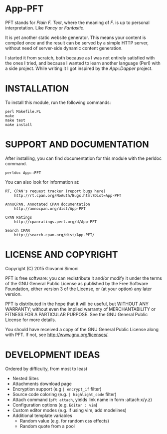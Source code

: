 # App-PFT

PFT stands for *Plain F. Text*, where the meaning of *F.* is up to
personal interpretation. Like *Fancy* or *Fantastic*.

It is yet another static website generator. This means your content is
compiled once and the result can be served by a simple HTTP server,
without need of server-side dynamic content generation.

I started it from scratch, both because as I was not entirely satisfied
with the ones I tried, and because I wanted to learn another language
(Perl) with a side project. While writing it I got inspired by
the *App::Dapper* project.

# INSTALLATION

To install this module, run the following commands:

	perl Makefile.PL
	make
	make test
	make install

# SUPPORT AND DOCUMENTATION

After installing, you can find documentation for this module with the
perldoc command.

    perldoc App::PFT

You can also look for information at:

    RT, CPAN's request tracker (report bugs here)
        http://rt.cpan.org/NoAuth/Bugs.html?Dist=App-PFT

    AnnoCPAN, Annotated CPAN documentation
        http://annocpan.org/dist/App-PFT

    CPAN Ratings
        http://cpanratings.perl.org/d/App-PFT

    Search CPAN
        http://search.cpan.org/dist/App-PFT/


# LICENSE AND COPYRIGHT

Copyright (C) 2015 Giovanni Simoni

PFT is free software: you can redistribute it and/or modify it under the
terms of the GNU General Public License as published by the Free
Software Foundation, either version 3 of the License, or (at your
option) any later version.

PFT is distributed in the hope that it will be useful, but WITHOUT ANY
WARRANTY; without even the implied warranty of MERCHANTABILITY or
FITNESS FOR A PARTICULAR PURPOSE.  See the GNU General Public License
for more details.

You should have received a copy of the GNU General Public License along
with PFT.  If not, see <http://www.gnu.org/licenses/>.

# DEVELOPMENT IDEAS

Ordered by difficulty, from most to least

 * Nested Sites
 * Attachments download page
 * Encryption support (e.g `| encrypt_if` filter)
 * Source code coloring (e.g. `| highlight_code` filter)
 * Attach command (`pft attach`, yields link name in form :attach:x/y.z)
 * Configuration options (e.g. `Editor : vim`)
 * Custom editor modes (e.g. if using vim, add modelines)
 * Additional template variables
    - Random value (e.g. for random css effects)
    - Random quote from a pool
